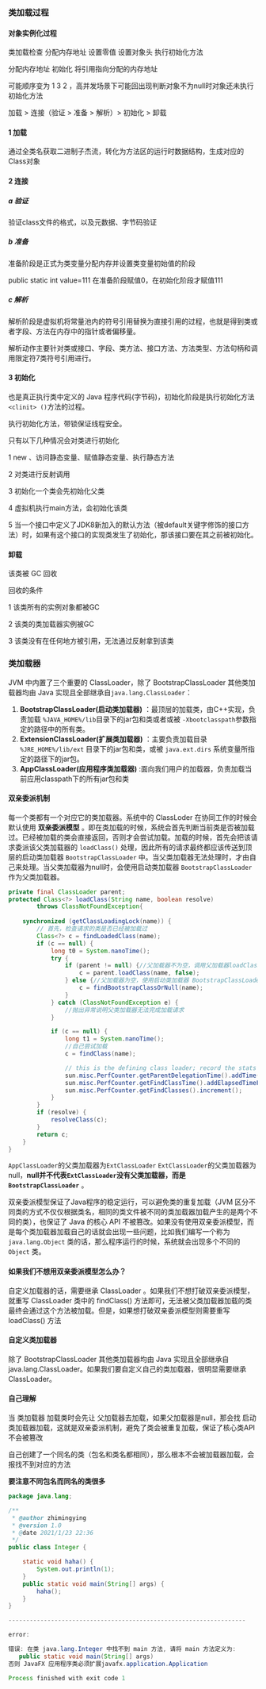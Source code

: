 ### 类加载过程



#### 对象实例化过程

类加载检查    分配内存地址           设置零值   设置对象头                    执行初始化方法

分配内存地址          初始化              将引用指向分配的内存地址

可能顺序变为  1 3 2 ，高并发场景下可能回出现判断对象不为null时对象还未执行初始化方法





加载 > 连接（验证 > 准备 > 解析）> 初始化 > 卸载



#### 1 加载

通过全类名获取二进制子杰流，转化为方法区的运行时数据结构，生成对应的Class对象

#### 2 连接

##### a 验证

验证class文件的格式，以及元数据、字节码验证

##### b 准备

准备阶段是正式为类变量分配内存并设置类变量初始值的阶段

public static int value=111 在准备阶段赋值0，在初始化阶段才赋值111

##### c 解析

解析阶段是虚拟机将常量池内的符号引用替换为直接引用的过程，也就是得到类或者字段、方法在内存中的指针或者偏移量。

解析动作主要针对类或接口、字段、类方法、接口方法、方法类型、方法句柄和调用限定符7类符号引用进行。

#### 3 初始化

也是真正执行类中定义的 Java 程序代码(字节码)，初始化阶段是执行初始化方法 `<clinit> ()`方法的过程。

执行初始化方法，带锁保证线程安全。

只有以下几种情况会对类进行初始化

1 new 、访问静态变量、赋值静态变量、执行静态方法

2 对类进行反射调用

3 初始化一个类会先初始化父类

4 虚拟机执行main方法，会初始化该类

5 当一个接口中定义了JDK8新加入的默认方法（被default关键字修饰的接口方法）时，如果有这个接口的实现类发生了初始化，那该接口要在其之前被初始化。



#### 卸载

该类被 GC 回收



回收的条件

1 该类所有的实例对象都被GC

2 该类的类加载器实例被GC

3 该类没有在任何地方被引用，无法通过反射拿到该类

### 类加载器



JVM 中内置了三个重要的 ClassLoader，除了 BootstrapClassLoader 其他类加载器均由 Java 实现且全部继承自`java.lang.ClassLoader`：

1. **BootstrapClassLoader(启动类加载器)** ：最顶层的加载类，由C++实现，负责加载 `%JAVA_HOME%/lib`目录下的jar包和类或者或被 `-Xbootclasspath`参数指定的路径中的所有类。
2. **ExtensionClassLoader(扩展类加载器)** ：主要负责加载目录 `%JRE_HOME%/lib/ext` 目录下的jar包和类，或被 `java.ext.dirs` 系统变量所指定的路径下的jar包。
3. **AppClassLoader(应用程序类加载器)** :面向我们用户的加载器，负责加载当前应用classpath下的所有jar包和类

#### 双亲委派机制

每一个类都有一个对应它的类加载器。系统中的 ClassLoder 在协同工作的时候会默认使用 **双亲委派模型** 。即在类加载的时候，系统会首先判断当前类是否被加载过。已经被加载的类会直接返回，否则才会尝试加载。加载的时候，首先会把该请求委派该父类加载器的 `loadClass()` 处理，因此所有的请求最终都应该传送到顶层的启动类加载器 `BootstrapClassLoader` 中。当父类加载器无法处理时，才由自己来处理。当父类加载器为null时，会使用启动类加载器 `BootstrapClassLoader` 作为父类加载器。



```java
private final ClassLoader parent; 
protected Class<?> loadClass(String name, boolean resolve)
        throws ClassNotFoundException{
    
    synchronized (getClassLoadingLock(name)) {
        // 首先，检查请求的类是否已经被加载过
        Class<?> c = findLoadedClass(name);
        if (c == null) {
            long t0 = System.nanoTime();
            try {
                if (parent != null) {//父加载器不为空，调用父加载器loadClass()方法处理
                    c = parent.loadClass(name, false);
                } else {//父加载器为空，使用启动类加载器 BootstrapClassLoader 加载
                    c = findBootstrapClassOrNull(name);
                }
            } catch (ClassNotFoundException e) {
                //抛出异常说明父类加载器无法完成加载请求
            }

            if (c == null) {
                long t1 = System.nanoTime();
                //自己尝试加载
                c = findClass(name);

                // this is the defining class loader; record the stats
                sun.misc.PerfCounter.getParentDelegationTime().addTime(t1 - t0);
                sun.misc.PerfCounter.getFindClassTime().addElapsedTimeFrom(t1);
                sun.misc.PerfCounter.getFindClasses().increment();
            }
        }
        if (resolve) {
            resolveClass(c);
        }
        return c;
    }
}
```

`AppClassLoader`的父类加载器为`ExtClassLoader` `ExtClassLoader`的父类加载器为null，**null并不代表`ExtClassLoader`没有父类加载器，而是 `BootstrapClassLoader`** 。



双亲委派模型保证了Java程序的稳定运行，可以避免类的重复加载（JVM 区分不同类的方式不仅仅根据类名，相同的类文件被不同的类加载器加载产生的是两个不同的类），也保证了 Java 的核心 API 不被篡改。如果没有使用双亲委派模型，而是每个类加载器加载自己的话就会出现一些问题，比如我们编写一个称为 `java.lang.Object` 类的话，那么程序运行的时候，系统就会出现多个不同的 `Object` 类。



#### 如果我们不想用双亲委派模型怎么办？
自定义加载器的话，需要继承 ClassLoader 。如果我们不想打破双亲委派模型，就重写 ClassLoader 类中的 findClass() 方法即可，无法被父类加载器加载的类最终会通过这个方法被加载。但是，如果想打破双亲委派模型则需要重写 loadClass() 方法

#### 自定义类加载器
除了 BootstrapClassLoader 其他类加载器均由 Java 实现且全部继承自java.lang.ClassLoader。如果我们要自定义自己的类加载器，很明显需要继承 ClassLoader。





#### 自己理解

当 类加载器 加载类时会先让 父加载器去加载，如果父加载器是null，那会找 启动类加载器加载，这就是双亲委派机制，避免了类会被重复加载，保证了核心类API不会被篡改

自己创建了一个同名的类（包名和类名都相同），那么根本不会被加载器加载，会报找不到对应的方法

**要注意不同包名而同名的类很多** 

```java
package java.lang;

/**
 * @author zhimingying
 * @version 1.0
 * @date 2021/1/23 22:36
 */
public class Integer {

    static void haha() {
        System.out.println(1);
    }
    public static void main(String[] args) {
        haha();
    }
}

-------------------------------------------------------------------

error:

错误: 在类 java.lang.Integer 中找不到 main 方法, 请将 main 方法定义为:
   public static void main(String[] args)
否则 JavaFX 应用程序类必须扩展javafx.application.Application

Process finished with exit code 1
```

